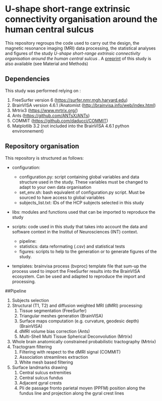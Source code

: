 # U-shape short-range extrinsic connectivity organisation around the human central sulcus

This repository regroups the code used to carry out the design, the magnetic resonance imaging (MRI) data processing, the statistical analyses and  figures of the study *U-shape short-range extrinsic connectivity organisation around the human central sulcus*
. A [preprint](https://www.biorxiv.org/content/10.1101/2020.05.07.082800v1) of this study is also available (see Material and Methods)

## Dependencies
This study was performed relying on :
   1. FreeSurfer version 6 (https://surfer.nmr.mgh.harvard.edu)
   2. BrainVISA version 4.6.1 /Anatomist (http://brainvisa.info/web/index.html) 
   3. Mrtrix3 (https://www.mrtrix.org/)
   4. Ants (https://github.com/ANTsX/ANTs)
   5. COMMIT (https://github.com/daducci/COMMIT)
   6. Matplotlib 3.2 (not included into the BrainVISA 4.6.1 python environnement)
    

## Repository organisation
This repository is structured as follows:

+ configuration: 
    + configuration.py: script containing global variables and data structure used in the study. These variables must be changed to adapt to your own data organisation
    + set_env.sh: bash equivalent of configuration.py script. Must be sourced to have access to global variables
    + subjects_list.txt: IDs of the HCP subjects selected in this study

+ libs: modules and functions used that can be imported to reproduce the study 
+ scripts: code used in this study  that takes into account the data and software context in the Institut of Neurosciences (INT)
context.
    + pipeline: 
    + statistics: data reformating (.csv) and statistical tests
    + figures: scripts to help to the generation or to generate figures of the study.
+ templates: brainvisa process (bvproc) template file that sum-up the process used to import the FreeSurfer results into the BrainVISA ecosystem. Can be used and adapted to reproduce the import and processing.

 
##Pipeline 
    
   1. Subjects selection 
   2. Structural (T1, T2) and diffusion weighted MRI (dMRI) processing:
        1. Tissue segmentation (FreeSurfer)
        2. Triangular meshes generation (BrainVISA)
        3. Surface maps computation (e.g. curvature, geodesic depth) (BrainVISA)
        4. dMRI volume bias correction (Ants)
        5. Multi-Shell Multi Tissue Spherical Deconvolution (Mrtrix)
   3. Whole brain anatomically constrained probabilistic tractography (Mrtrix)
   4. Tractogram filtering
        1. Filtering with respect to the dMRI signal (COMMIT)
        2. Association streamlines extraction
        3. White mesh based filtering
   5. Surface landmarks drawing
        1. Central sulcus extremities
        2. Central sulcus fundus
        3. Adjacent gyral crests
        4. Pli de passage fronto parietal moyen (PPFM) position along the fundus line and projection along the gyral crest lines
        